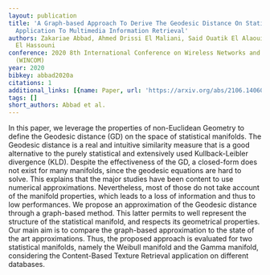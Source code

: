 ```yaml
---
layout: publication
title: 'A Graph-based Approach To Derive The Geodesic Distance On Statistical Manifolds:
  Application To Multimedia Information Retrieval'
authors: Zakariae Abbad, Ahmed Drissi El Maliani, Said Ouatik El Alaoui, Mohammed
  El Hassouni
conference: 2020 8th International Conference on Wireless Networks and Mobile Communications
  (WINCOM)
year: 2020
bibkey: abbad2020a
citations: 1
additional_links: [{name: Paper, url: 'https://arxiv.org/abs/2106.14060'}]
tags: []
short_authors: Abbad et al.
---
```

In this paper, we leverage the properties of non-Euclidean Geometry to define
the Geodesic distance (GD) on the space of statistical manifolds. The Geodesic
distance is a real and intuitive similarity measure that is a good alternative
to the purely statistical and extensively used Kullback-Leibler divergence
(KLD). Despite the effectiveness of the GD, a closed-form does not exist for
many manifolds, since the geodesic equations are hard to solve. This explains
that the major studies have been content to use numerical approximations.
Nevertheless, most of those do not take account of the manifold properties,
which leads to a loss of information and thus to low performances. We propose
an approximation of the Geodesic distance through a graph-based method. This
latter permits to well represent the structure of the statistical manifold, and
respects its geometrical properties. Our main aim is to compare the graph-based
approximation to the state of the art approximations. Thus, the proposed
approach is evaluated for two statistical manifolds, namely the Weibull
manifold and the Gamma manifold, considering the Content-Based Texture
Retrieval application on different databases.